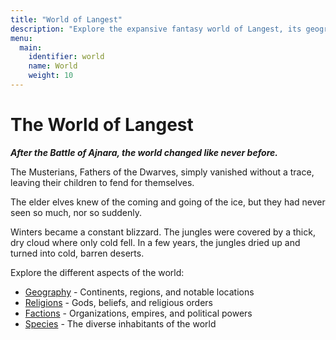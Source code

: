 ```yaml
---
title: "World of Langest"
description: "Explore the expansive fantasy world of Langest, its geography, religions, factions, and species."
menu:
  main:
    identifier: world
    name: World
    weight: 10
---
```


# The World of Langest

_**After the Battle of Ajnara, the world changed like never before.**_

The Musterians, Fathers of the Dwarves, simply vanished without a trace, leaving their children to fend for themselves.

The elder elves knew of the coming and going of the ice, but they had never seen so much, nor so suddenly.

Winters became a constant blizzard. The jungles were covered by a thick, dry cloud where only cold fell. In a few years, the jungles dried up and turned into cold, barren deserts.

Explore the different aspects of the world:

- [Geography](/world/geography/) - Continents, regions, and notable locations
- [Religions](/world/religions/) - Gods, beliefs, and religious orders
- [Factions](/world/factions/) - Organizations, empires, and political powers
- [Species](/world/species/) - The diverse inhabitants of the world